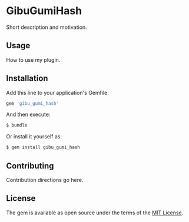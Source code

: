 # GibuGumiHash
Short description and motivation.

## Usage
How to use my plugin.

## Installation
Add this line to your application's Gemfile:

```ruby
gem 'gibu_gumi_hash'
```

And then execute:
```bash
$ bundle
```

Or install it yourself as:
```bash
$ gem install gibu_gumi_hash
```

## Contributing
Contribution directions go here.

## License
The gem is available as open source under the terms of the [MIT License](https://opensource.org/licenses/MIT).
